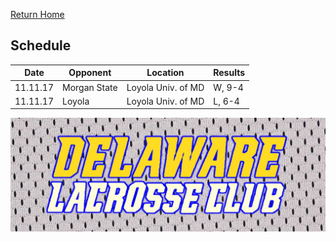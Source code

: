 [Return Home](http://delawarelacrosse.club/index)

## Schedule

Date | Opponent | Location | Results
-----|----------|----------|--------
11.11.17 | Morgan State | Loyola Univ. of MD | W, 9-4
11.11.17 | Loyola | Loyola Univ. of MD | L, 6-4

![Banner](/meshbanner.jpg)
